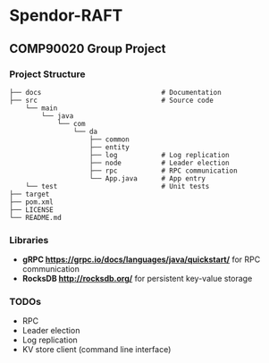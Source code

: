 # Spendor-RAFT
## COMP90020 Group Project
### Project Structure                 
    ├── docs                              # Documentation
    ├── src                               # Source code 
        └── main
            └── java
                └── com
                    └── da
                        ├── common
                        ├── entity
                        ├── log           # Log replication
                        ├── node          # Leader election 
                        ├── rpc           # RPC communication
                        └── App.java      # App entry
        └── test                          # Unit tests
    ├── target                     
    ├── pom.xml                  
    ├── LICENSE
    └── README.md

### Libraries
- **gRPC https://grpc.io/docs/languages/java/quickstart/** for RPC communication
- **RocksDB http://rocksdb.org/** for persistent key-value storage

#### 

### TODOs
- RPC
- Leader election
- Log replication
- KV store client (command line interface)